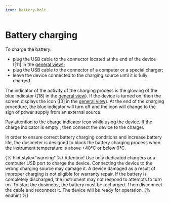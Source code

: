 ```yaml
---
icon: battery-bolt
---
```


# Battery charging

To charge the battery:

* plug the USB cable to the connector located at the end of the device (\[11] in the [general view)](../radiacode-10x-series/device-design.md);
* plug the USB cable to the connector of a computer or a special charger;
* leave the device connected to the charging source until it is fully charged.&#x20;

The indicator of the activity of the charging process is the glowing of the blue indicator (\[18] in the [general view](../radiacode-10x-series/device-design.md)). If the device is turned on, then the screen displays the icon (\[3] in the [general view](../radiacode-10x-series/device-design.md)). At the end of the charging procedure, the blue indicator will turn off and the icon will change to the sign of power supply from an external source.

Pay attention to the charge indicator icon while using the device. If the charge indicator is empty , then connect the device to the charger.

In order to ensure correct battery charging conditions and increase battery life, the dosimeter is designed to block the battery charging process when the instrument temperature is above +40°C or below 0°C.



{% hint style="warning" %}
Attention! Use only dedicated chargers or a computer USB port to charge the device. Connecting the device to the wrong charging source may damage it. A device damaged as a result of improper charging is not eligible for warranty repair. If the battery is completely discharged, the instrument may not respond to attempts to turn on. To start the dosimeter, the battery must be recharged. Then disconnect the cable and reconnect it. The device will be ready for operation.
{% endhint %}
